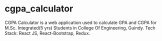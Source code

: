 # cgpa_calculator
CGPA Calculator is a web application used to calculate GPA and CGPA for M.Sc. Integrated(5 yrs) Students in College Of Engineering, Guindy. Tech Stack: React JS, React-Bootstrap, Redux.
